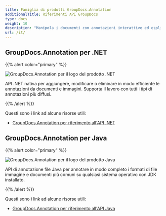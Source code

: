 ```yaml
---
title: Famiglia di prodotti GroupDocs.Annotation
additionalTitle: Riferimenti API GroupDocs
type: docs
weight: 10
description: "Manipola i documenti con annotazioni interattive ed esplicative per annotare testo o immagini in qualsiasi soluzione multipiattaforma"
url: /it/
---
```


## GroupDocs.Annotation per .NET

{{% alert color="primary" %}} 

![GroupDocs.Annotation per il logo del prodotto .NET](../gdocs_net.png)

API .NET nativa per aggiungere, modificare o eliminare in modo efficiente le annotazioni da documenti e immagini. Supporta il lavoro con tutti i tipi di annotazioni più diffusi.

{{% /alert %}} 

Questi sono i link ad alcune risorse utili:

- [GroupDocs.Annotation per riferimento all'API .NET](/annotation/it/net/)


## GroupDocs.Annotation per Java

{{% alert color="primary" %}}

![GroupDocs.Annotation per il logo del prodotto Java](../gdocs_java.png)

API di annotazione file Java per annotare in modo completo i formati di file immagine e documenti più comuni su qualsiasi sistema operativo con JDK installato.

{{% /alert %}}

Questi sono i link ad alcune risorse utili:

- [GroupDocs.Annotation per riferimento all'API Java](/annotation/java/)
